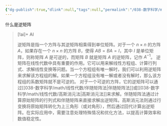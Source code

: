 ```yaml
---
{"dg-publish":true,"dlink":null,"tags":null,"permalink":"/038-数字科学/math/线性代数/逆矩阵/","dgPassFrontmatter":true}
---
```



什么是逆矩阵
> [!ai]+ AI
>
> 逆矩阵是指一个方阵与其逆矩阵相乘得到单位矩阵。对于一个 $n \times n$ 的方阵 $A$，如果存在一个 $n \times n$ 的方阵 $B$，使得 $AB=BA=I$，其中 $I$ 是单位矩阵，则称矩阵 $A$ 是可逆的，而矩阵 $B$ 就是矩阵 $A$ 的逆矩阵，记作 $A^{-1}$。
> 逆矩阵在线性代数中具有重要的作用。它可以用来解线性方程组、计算行列式、求解线性变换等问题。当一个方程组有唯一解时，我们可以利用逆矩阵来求解该方程组的解。如果一个方程组没有唯一解或者没有解时，那么该方程组的系数矩阵就不是可逆的。
> 对于一个可逆的方阵，它的逆矩阵可以通过[[038-数字科学/math/线性代数/伴随矩阵法\|伴随矩阵法]]或[[038-数字科学/math/线性代数/高斯消元法\|高斯消元法]]来求解。伴随矩阵法通过计算原始矩阵的行列式和伴随矩阵来直接求解出逆矩阵。高斯消元法则通过行变换将原始矩阵转化为上三角形（或对角形），然后通过回代计算出逆矩阵。在实际应用中，需要注意处理特殊情况和优化方法，以提高计算效率和数值稳定性。